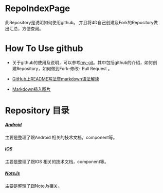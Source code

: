 # RepoIndexPage
此Repository是说明如何使用github。
并且将4D自己创建及Fork的Repository做出汇总，方便查阅。



# How To Use github

- 关于github的使用及说明，可以参考[my-git](https://github.com/4dhk/my-git)。其中包括github的介绍，如何创建Repository，如何做到Fork-修改- Pull Request 。

- [GitHub上README写法暨markdown语法解读](http://www.tuicool.com/articles/zIJrEjn)

- [Markdown插入图片](hhttp://note.youdao.com/share/?id=b0e1ef3fc4a901199edfb82bc56d5376&type=note#/)


# Repository 目录 
##### [ Android  ](AndroidComponent.md/)
主要是整理了跟Android 相关的技术文档，component等。


##### [ IOS  ](IOS.md/)
主要是整理了跟IOS 相关的技术文档，component等。


##### [ NoteJs](NoteJs.md/)
主要是整理了跟NoteJs相关。
